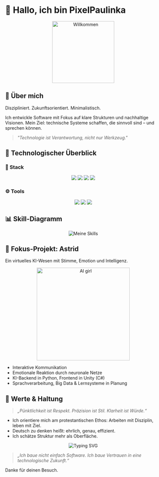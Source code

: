 # 👋 Hallo, ich bin PixelPaulinka

<div align="center">
  <img src="https://media.giphy.com/media/l0MYt5jPR6QX5pnqM/giphy.gif" width="200" alt="Willkommen">
</div>


## 🧭 Über mich

Diszipliniert. Zukunftsorientiert. Minimalistisch.

Ich entwickle Software mit Fokus auf klare Strukturen und nachhaltige Visionen. Mein Ziel: technische Systeme schaffen, die sinnvoll sind – und sprechen können.

> _"Technologie ist Verantwortung, nicht nur Werkzeug."_


## 💼 Technologischer Überblick

### 🔧 Stack

<p align="center">
  <img src="https://img.shields.io/badge/Python-356E9A?style=for-the-badge&logo=python&logoColor=white">
  <img src="https://img.shields.io/badge/HTML5-E44D26?style=for-the-badge&logo=html5&logoColor=white">
  <img src="https://img.shields.io/badge/CSS3-1572B6?style=for-the-badge&logo=css3&logoColor=white">
  <img src="https://img.shields.io/badge/JavaScript-F7E018?style=for-the-badge&logo=javascript&logoColor=black">
</p>

### ⚙️ Tools

<p align="center">
  <img src="https://img.shields.io/badge/Visual%20Studio%20Code-0078D4?style=for-the-badge&logo=visualstudiocode&logoColor=white">
  <img src="https://img.shields.io/badge/Git-F05032?style=for-the-badge&logo=git&logoColor=white">
  <img src="https://img.shields.io/badge/Unity-000000?style=for-the-badge&logo=unity&logoColor=white">
</p>


## 📊 Skill-Diagramm

<p align="center">
  <img src="https://skillicons.dev/icons?i=python,html,css,js,git,vscode,unity&perline=4" alt="Meine Skills">
</p>


## 🧠 Fokus-Projekt: **Astrid**

Ein virtuelles KI-Wesen mit Stimme, Emotion und Intelligenz.

<div align="center">
  <img src="https://cdn.dribbble.com/users/2059463/screenshots/5574713/ai_face.gif" width="300" alt="AI girl">
</div>

- Interaktive Kommunikation
- Emotionale Reaktion durch neuronale Netze
- KI-Backend in Python, Frontend in Unity (C#)
- Sprachverarbeitung, Big Data & Lernsysteme in Planung


## 🧭 Werte & Haltung

> _„Pünktlichkeit ist Respekt. Präzision ist Stil. Klarheit ist Würde.“_

- Ich orientiere mich am protestantischen Ethos: Arbeiten mit Disziplin, leben mit Ziel.  
- Deutsch zu denken heißt: ehrlich, genau, effizient.  
- Ich schätze Struktur mehr als Oberfläche.


<div align="center">
  
![Typing SVG](https://readme-typing-svg.demolab.com?font=Fira+Code&duration=3000&pause=1000&center=true&vCenter=true&width=440&lines=Technik+mit+Seele.;Ordnung+mit+Zukunft.;Ich+gehe+meinen+Weg.)

</div>


> _„Ich baue nicht einfach Software. Ich baue Vertrauen in eine technologische Zukunft.“_


Danke für deinen Besuch.

